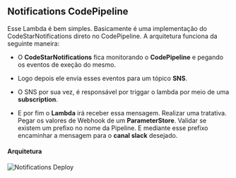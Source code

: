 ## Notifications CodePipeline

Esse Lambda é bem simples. Basicamente é uma implementação do CodeStarNotifications direto no CodePipeline. A arquitetura funciona da seguinte maneira: 

- O **CodeStarNotifications** fica monitorando o **CodePipeline** e pegando os eventos de exeção do mesmo.

- Logo depois ele envia esses eventos para um tópico **SNS**.

- O SNS por sua vez, é responsável por triggar o lambda por meio de uma **subscription**.

- E por fim o **Lambda** irá receber essa mensagem. Realizar uma tratativa. Pegar os valores de Webhook de um **ParameterStore**. Validar se existem um prefixo no nome da Pipeline. E mediante esse prefixo encaminhar a mensagem para o **canal slack** desejado.

#### Arquitetura
![Notifications Deploy](https://user-images.githubusercontent.com/52427398/119199098-de0db880-ba60-11eb-92cd-138767424154.jpg)
